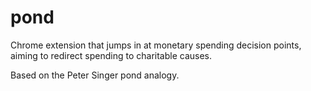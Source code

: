 # pond
Chrome extension that jumps in at monetary spending decision points, aiming to redirect spending to charitable causes.

Based on the Peter Singer pond analogy.
